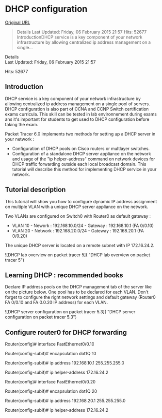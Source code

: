 # DHCP configuration

[Original URL](http://www.packettracernetwork.com/tutorials/dhcpconfiguration.html)

> Details Last Updated: Friday, 06 February 2015 21:57 Hits: 52677 IntroductionDHCP service is a key component of your network infrastructure by allowing centralized ip address management on a single...

Details<br>
Last Updated: Friday, 06 February 2015 21:57

Hits: 52677

## Introduction

DHCP service is a key component of your network infrastructure by allowing centralized ip address management on a single pool of servers. DHCP configuration is also part of CCNA and CCNP Switch certification exams curricula. This skill can be tested in lab environnement during exams ans it's important for students to get used to DHCP configuration before taking the exam.

Packet Tracer 6.0 implements two methods for setting up a DHCP server in your network :

- Configuration of DHCP pools on Cisco routers or multlayer switches.
- Configuration of a standalone DHCP server appliance on the network and usage of the "ip helper-address" command on network devices for DHCP traffic forwarding outside each local broadcast domain. This tutorial will describe this method for implementing DHCP service in your network.

## Tutorial description

This tutorial will show you how to configure dynamic IP address assignment on multiple VLAN with a unique DHCP server appliance on the network.

Two VLANs are configured on Switch0 with Router0 as default gateway :

- VLAN 10 - Nework : 192.168.10.0/24 - Gateway : 192.168.10.1 (FA 0/0.10)
- VLAN 20 - Network : 192.168.20.0/24 - Gateway : 192.168.20.1 (FA 0/0.20)

The unique DHCP server is located on a remote subnet with IP 172.16.24.2.

![DHCP lab overview on packet tracer 5]( "DHCP lab overview on packet tracer 5")

## 

## Learning DHCP : recommended books

Declare IP address pools on the DHCP management tab of the server like on the picture below. One pool has to be declared for each VLAN. Don't forget to configure the right network settings and default gateway (Router0 FA 0/0.10 and FA 0.0.20 IP address) for each VLAN.

![DHCP server configuration on packet tracer 5.3]( "DHCP server configuration on packet tracer 5.3")

## Configure router0 for DHCP forwarding

Router(config)# interface FastEthernet0/0.10

Router(config-subif)# encapsulation dot1Q 10

Router(config-subif)# ip address 192.168.10.1 255.255.255.0

Router(config-subif)# ip helper-address 172.16.24.2

Router(config)# interface FastEthernet0/0.20

Router(config-subif)# encapsulation dot1Q 20

Router(config-subif)# ip address 192.168.20.1 255.255.255.0

Router(config-subif)# ip helper-address 172.16.24.2
